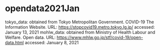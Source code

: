 # opendata2021Jan
 tokyo_data: obtained from Tokyo Metropolitan Government. COVID-19 The Information Website. URL: https://stopcovid19.metro.tokyo.lg.jp/ accessed: January 13, 2021
 mohlw_data: obtained from Ministry of Health Labour and Welfare. Open data. URL: https://www.mhlw.go.jp/stf/covid-19/open-data.html accessed: January 8, 2021
